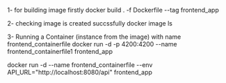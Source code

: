 1- for building image firstly
   docker build . -f Dockerfile --tag frontend_app

2- checking image is created succssfully 
   docker image ls

3- Running a Container (instance from the image) with name frontend_containerfile
   docker run -d -p 4200:4200 --name  frontend_containerfile1 frontend_app
   
   
   
docker run -d --name  frontend_containerfile --env API_URL="http://localhost:8080/api" frontend_app
